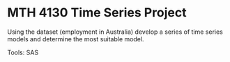 # MTH 4130 Time Series Project

Using the dataset (employment in Australia) develop a series of time series models and determine the most suitable model. 

Tools:
SAS
